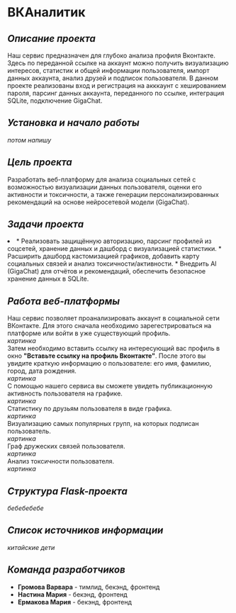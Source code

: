 # ВКАналитик
## *Описание проекта*
Наш сервис предназначен для глубоко анализа профиля Вконтакте. Здесь по переданной ссылке на аккаунт можно получить визуализацию интересов, статистик и общей информации пользователя, импорт данных аккаунта, анализ друзей и подписок пользователя. В данном проекте реализованы вход и регистрация на акккаунт с хешированием пароля, парсинг данных аккаунта, переданного по ссылке, интеграция SQLite, подключение GigaChat.
## *Установка и начало работы*
*потом напишу* 
## *Цель проекта*
Разработать веб-платформу для анализа социальных сетей с возможностью визуализации данных пользователя, оценки его активности и токсичности, а также генерации персонализированных рекомендаций на основе нейросетевой модели (GigaChat).
## *Задачи проекта*
<li> 
* Реализовать защищённую авторизацию, парсинг профилей из соцсетей, хранение данных и дашборд с визуализацией статистики.
* Расширить дашборд кастомизацией графиков, добавить карту социальных связей и анализ токсичности/активности.
* Внедрить AI (GigaChat) для отчётов и рекомендаций, обеспечить безопасное хранение данных в SQLite.

## *Работа веб-платформы*
Наш сервис позволяет проанализировать аккаунт в социальной сети ВКонтакте. Для этого сначала необходимо зарегестрироваться на платформе или войти в уже существующий профиль. \
*картинка* \
Затем необходимо вставить ссылку на интересующий вас профиль в окно **"Вставьте ссылку на профиль Вконтакте"**. После этого вы увидите краткую информацию о пользователе: его имя, фамилию, город, дата рождения. \
*картинка* \
С помощью нашего сервиса вы сможете увидеть публикационную активность пользователя на графике. \
*картинка* \
Статистику по друзьям пользователя в виде графика. \
*картинка* \
Визуализацию самых популярных групп, на которых подписан пользователь. \
*картинка* \
Граф дружеских связей пользователя. \
*картинка* \
Анализ токсичности пользователя. \
*картинка* 
## *Структура Flask-проекта*
*бебебебебе*
## *Список источников информации*
*китайские дети*
## *Команда разработчиков*
* **Громова Варвара** - тимлид, бекэнд, фронтенд
*  **Настина Мария** -  бекэнд, фронтенд
*  **Ермакова Мария** - бекэнд, фронтенд
